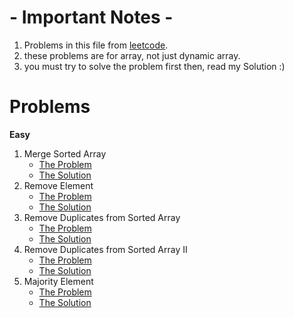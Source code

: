 # - Important Notes -
1. Problems in this file from [leetcode](https://leetcode.com/).
2. these problems are for array, not just dynamic array.
3. you must try to solve the problem first then, read my Solution :)
# Problems
**Easy**
1. Merge Sorted Array
   * [The Problem](https://leetcode.com/problems/merge-sorted-array/)
   * [The Solution](https://leetcode.com/problems/merge-sorted-array/solutions/4604180/beats-100-solve-merge-sorted-array)
2. Remove Element
   * [The Problem](https://leetcode.com/problems/remove-element/)
   * [The Solution](https://leetcode.com/problems/remove-element/solutions/4633283/best-100-c-simple-solution)
3. Remove Duplicates from Sorted Array
   * [The Problem](https://leetcode.com/problems/remove-duplicates-from-sorted-array/)
   * [The Solution](https://leetcode.com/problems/remove-duplicates-from-sorted-array/solutions/4637858/simple-solution-beginner-friendly)
4. Remove Duplicates from Sorted Array II
    * [The Problem](https://leetcode.com/problems/remove-duplicates-from-sorted-array-ii/)
    * [The Solution](https://leetcode.com/problems/remove-duplicates-from-sorted-array-ii/submissions/1160038364)
5. Majority Element
    * [The Problem](https://leetcode.com/problems/majority-element/)
    * [The Solution](https://leetcode.com/problems/majority-element/solutions/3676530/3-method-s-beats-100-c-java-python-beginner-friendly)
